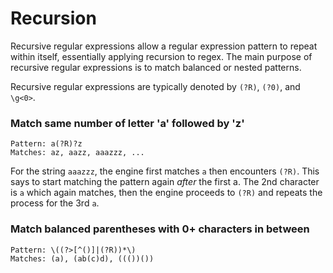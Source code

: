 # Recursion

Recursive regular expressions allow a regular expression pattern to repeat within itself, essentially applying recursion to regex. The main purpose of recursive regular expressions is to match balanced or nested patterns.

Recursive regular expressions are typically denoted by `(?R)`, `(?0)`, and `\g<0>`.

### Match same number of letter 'a' followed by 'z'
```
Pattern: a(?R)?z
Matches: az, aazz, aaazzz, ...
```

For the string `aaazzz`, the engine first matches `a` then encounters `(?R)`. This says to start matching the pattern again *after* the first a. The 2nd character is `a` which again matches, then the engine proceeds to `(?R)` and repeats the process for the 3rd `a`.


### Match balanced parentheses with 0+ characters in between
```
Pattern: \((?>[^()]|(?R))*\)
Matches: (a), (ab(c)d), ((())())
```